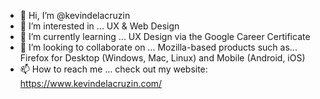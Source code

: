 - 👋 Hi, I’m @kevindelacruzin
- 👀 I’m interested in ... UX & Web Design
- 🌱 I’m currently learning ... UX Design via the Google Career Certificate
- 💞️ I’m looking to collaborate on ... Mozilla-based products such as... Firefox for Desktop (Windows, Mac, Linux) and Mobile (Android, iOS)
- 📫 How to reach me ... check out my website: https://www.kevindelacruzin.com/

<!---
kevindelacruzin/kevindelacruzin is a ✨ special ✨ repository because its `README.md` (this file) appears on your GitHub profile.
You can click the Preview link to take a look at your changes.
--->
